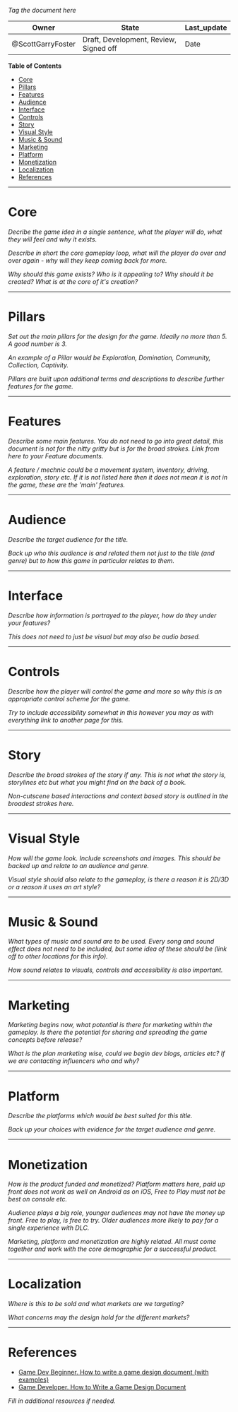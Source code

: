 
*Tag the document here*

|Owner|State|Last_update|
|--|--|--|
|@ScottGarryFoster|Draft, Development, Review, Signed off|Date|

**Table of Contents**
- [Core](#Core)
- [Pillars](#Pillars)
- [Features](#Features)
- [Audience](#Audience)
- [Interface](#Interface)
- [Controls](#Controls)
- [Story](#Story)
- [Visual Style](#Visual%20Style)
- [Music & Sound](#Music%20&%20Sound)
- [Marketing](#Marketing)
- [Platform](#Platform)
- [Monetization](#Monetization)
- [Localization](#Localization)
- [References](#References)

---
# Core
*Decribe the game idea in a single sentence, what the player will do, what they will feel and why it exists.*

*Describe in short the core gameplay loop, what will the player do over and over again - why will they keep coming back for more.*

*Why should this game exists? Who is it appealing to? Why should it be created? What is at the core of it's creation?*

---
# Pillars
*Set out the main pillars for the design for the game. Ideally no more than 5. A good number is 3.*

*An example of a Pillar would be Exploration, Domination, Community, Collection, Captivity.*

*Pillars are built upon additional terms and descriptions to describe further features for the game.*

---
# Features
*Describe some main features. You do not need to go into great detail, this document is not for the nitty gritty but is for the broad strokes. Link from here to your Feature documents.*

*A feature / mechnic could be a movement system, inventory, driving, exploration, story etc. If it is not listed here then it does not mean it is not in the game, these are the 'main' features.*

---

# Audience
*Describe the target audience for the title.*

*Back up who this audience is and related them not just to the title (and genre) but to how this game in particular relates to them.*

---
# Interface
*Describe how information is portrayed to the player, how do they under your features?*

*This does not need to just be visual but may also be audio based.*

---
# Controls
*Describe how the player will control the game and more so why this is an appropriate control scheme for the game.*

*Try to include accessibility somewhat in this however you may as with everything link to another page for this.*

---
# Story
*Describe the broad strokes of the story if any. This is not what the story is, storylines etc but what you might find on the back of a book.*

*Non-cutscene based interactions and context based story is outlined in the broadest strokes here.*

---
# Visual Style
*How will the game look. Include screenshots and images. This should be backed up and relate to an audience and genre.*

*Visual style should also relate to the gameplay, is there a reason it is 2D/3D or a reason it uses an art style?*

---
# Music & Sound
*What types of music and sound are to be used. Every song and sound effect does not need to be included, but some idea of these should be (link off to other locations for this info).*

*How sound relates to visuals, controls and accessibility is also important.*

---
# Marketing
*Marketing begins now, what potential is there for marketing within the gameplay. Is there the potential for sharing and spreading the game concepts before release?*

*What is the plan marketing wise, could we begin dev blogs, articles etc? If we are contacting influencers who and why?*

---
# Platform
*Describe the platforms which would be best suited for this title.*

*Back up your choices with evidence for the target audience and genre.*

---
# Monetization
*How is the product funded and monetized? Platform matters here, paid up front does not work as well on Android as on iOS, Free to Play must not be best on console etc.*

*Audience plays a big role, younger audiences may not have the money up front. Free to play, is free to try. Older audiences more likely to pay for a single experience with DLC.*

*Marketing, platform and monetization are highly related. All must come together and work with the core demographic for a successful product.*

---
# Localization
*Where is this to be sold and what markets are we targeting?*

*What concerns may the design hold for the different markets?*

---
# References
* [Game Dev Beginner. How to write a game design document (with examples)](https://gamedevbeginner.com/how-to-write-a-game-design-document-with-examples/)
* [Game Developer. How to Write a Game Design Document](https://www.gamedeveloper.com/business/how-to-write-a-game-design-document)

*Fill in additional resources if needed.*